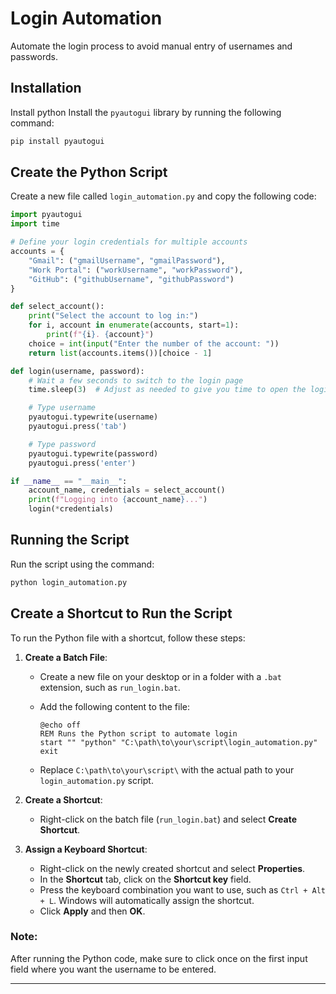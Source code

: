 
# Login Automation

Automate the login process to avoid manual entry of usernames and passwords.

## Installation
Install python
Install the `pyautogui` library by running the following command:

```bash
pip install pyautogui
```

## Create the Python Script

Create a new file called `login_automation.py` and copy the following code:

```python
import pyautogui
import time

# Define your login credentials for multiple accounts
accounts = {
    "Gmail": ("gmailUsername", "gmailPassword"),
    "Work Portal": ("workUsername", "workPassword"),
    "GitHub": ("githubUsername", "githubPassword")
}

def select_account():
    print("Select the account to log in:")
    for i, account in enumerate(accounts, start=1):
        print(f"{i}. {account}")
    choice = int(input("Enter the number of the account: "))
    return list(accounts.items())[choice - 1]

def login(username, password):
    # Wait a few seconds to switch to the login page
    time.sleep(3)  # Adjust as needed to give you time to open the login page

    # Type username
    pyautogui.typewrite(username)
    pyautogui.press('tab')

    # Type password
    pyautogui.typewrite(password)
    pyautogui.press('enter')

if __name__ == "__main__":
    account_name, credentials = select_account()
    print(f"Logging into {account_name}...")
    login(*credentials)
```

## Running the Script

Run the script using the command:

```bash
python login_automation.py
```

## Create a Shortcut to Run the Script

To run the Python file with a shortcut, follow these steps:

1. **Create a Batch File**:
   - Create a new file on your desktop or in a folder with a `.bat` extension, such as `run_login.bat`.
   - Add the following content to the file:

     ```batch
     @echo off
     REM Runs the Python script to automate login
     start "" "python" "C:\path\to\your\script\login_automation.py"
     exit
     ```

   - Replace `C:\path\to\your\script\` with the actual path to your `login_automation.py` script.

2. **Create a Shortcut**:
   - Right-click on the batch file (`run_login.bat`) and select **Create Shortcut**.

3. **Assign a Keyboard Shortcut**:
   - Right-click on the newly created shortcut and select **Properties**.
   - In the **Shortcut** tab, click on the **Shortcut key** field.
   - Press the keyboard combination you want to use, such as `Ctrl + Alt + L`. Windows will automatically assign the shortcut.
   - Click **Apply** and then **OK**.

### Note:
After running the Python code, make sure to click once on the first input field where you want the username to be entered.

---
